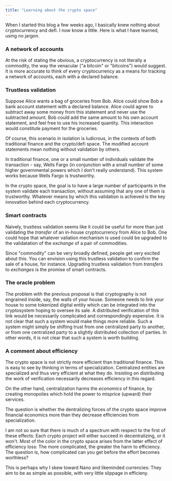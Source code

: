 ```yaml
---
title: "Learning about the crypto space"
---
```


When I started this blog a few weeks ago, I basically knew nothing about cryptocurrency and defi. I now know a little. Here is what I have learned, using no jargon.

### A network of accounts

At the risk of stating the obvious, a cryptocurrency is not literally a commodity, the way the venacular ("a bitcoin" or "bitcoins") would suggest. It is more accurate to think of every cryptocurrency as a means for tracking a network of accounts, each with a declared balance.

### Trustless validation

Suppose Alice wants a bag of groceries from Bob. Alice could show Bob a bank account statement with a declared balance. Alice could agree to subtract away some money from this statement and never use the subtracted amount. Bob could add the same amount to his own account statement, and feel free to use his increased quantity. This interaction would constitute payment for the groceries.

Of course, this scenario in isolation is ludicrous, in the contexts of both traditional finance and the crypto/defi space. The modified account statements mean nothing without validation by others.

In traditional finance, one or a small number of individuals validate the transaction - say, Wells Fargo (in conjunction with a small number of some higher governmental powers which I don't really understand). This system works because Wells Fargo is trustworthy.

In the crypto space, the goal is to have a large number of participants in the system validate each transaction, without assuming that any one of them is trustworthy. Whatever means by which this validation is achieved is the key innovation behind each cryptocurrency.



### Smart contracts

Naively, trustless validation seems like it could be useful for more than just validating the _transfer_ of an in-house cryptocurrency from Alice to Bob. One could hope that whatever valiation mechanism is used could be upgraded to the validatation of the _exchange_ of a pair of commodities. 

Since "commodity" can be very broadly defined, people get very excited about this. You can envision using this trustless validation to confirm the sale of a house, for instance. Upgrading trustless validation from _transfers_ to _exchanges_ is the promise of smart contracts.

### The oracle problem

The problem with the previous proposal is that cryptography is not engrained inside, say, the walls of your house. Someone needs to link your house to some tokenized digital entity which can be integrated into the cryptosystem hoping to oversee its sale. A distributed verification of this link would be necessarily complicated and correspondingly expensive. It is not clear that such a system would make things more reliable. Such a system might simply be shifting trust from one centralized party to another, or from one centralized party to a slightly distributed collection of parties. In other words, it is not clear that such a system is worth building.

### A comment about efficiency

The crypto space is not strictly more efficient than traditional finance. This is easy to see by thinking in terms of specialization. Centralized entities are specialized and thus very efficient at what they do. Insisting on distributing the work of verification necessarily decreases efficiency in this regard.

On the other hand, centralization harms the _economics_ of finance, by creating monopolies which hold the power to misprice (upward) their services. 

The question is whether the dentralizing forces of the crypto space improve financial economics more than they decrease efficiencies from specialization.

I am not so sure that there is much of a spectrum with respect to the first of these effects: Each crypto project will either succeed in decentralizing, or it won't. Most of the color in the crypto space arises from the latter effect of efficiency loss: The more complicated, the greater the harm to efficiency. The question is, how complicated can you get before the effort becomes worthless?

This is perhaps why I skew toward Nano and likeminded currencies: They aim to be as simple as possible, with very little slippage in efficieny.
